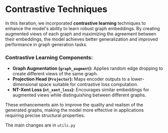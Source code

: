 # Contrastive Techniques

In this iteration, we incorporated **contrastive learning** techniques to enhance the model's ability to learn robust graph embeddings. By creating augmented views of each graph and maximizing the agreement between their embeddings, the model achieves better generalization and improved performance in graph generation tasks.

### Contrastive Learning Components:

- **Graph Augmentation (`graph_augment`):** Applies random edge dropping to create different views of the same graph.
- **Projection Head (`Projector`):** Maps encoder outputs to a lower-dimensional space suitable for contrastive loss computation.
- **NT-Xent Loss (`nt_xent_loss`):** Encourages similar embeddings for augmented views while distinguishing between different graphs.

These enhancements aim to improve the quality and realism of the generated graphs, making the model more effective in applications requiring precise structural properties.

The main changes are in `utils.py`